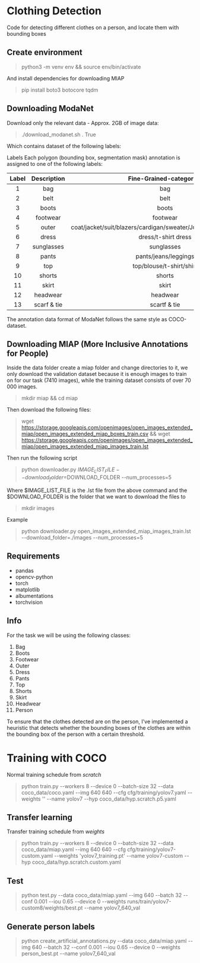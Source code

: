 # Clothing Detection
Code for detecting different clothes on a person, and locate them with bounding boxes

## Create environment

> python3 -m venv env && source env/bin/activate

And install dependencies for downloading MIAP

> pip install boto3 botocore tqdm

## Downloading ModaNet

Download only the relevant data - Approx. 2GB of image data:

> ./download_modanet.sh . True

Which contains dataset of the following labels:


Labels
Each polygon (bounding box, segmentation mask) annotation is assigned to one of the following labels:

| Label | Description | Fine-Grained-categories |
| :---: | :---: | :---: |
| 1 | bag | bag |
| 2 | belt | belt |
| 3 | boots | boots |
| 4 | footwear | footwear |
| 5 | outer | coat/jacket/suit/blazers/cardigan/sweater/Jumpsuits/Rompers/vest |
| 6 | dress | dress/t-shirt dress |
| 7 | sunglasses | sunglasses |
| 8 | pants | pants/jeans/leggings |
| 9 | top | top/blouse/t-shirt/shirt |
| 10 | shorts | shorts |
| 11 | skirt | skirt |
| 12 | headwear | headwear |
| 13 | scarf & tie | scartf & tie |

The annotation data format of ModaNet follows the same style as COCO-dataset.

## Downloading MIAP (More Inclusive Annotations for People)

Inside the data folder create a miap folder and change directories to it, we only download the validation dataset because it is enough images to train on for our task (7410 images), while the training dataset consists of over 70 000 images.

> mkdir miap && cd miap

Then download the following files:

> wget https://storage.googleapis.com/openimages/open_images_extended_miap/open_images_extended_miap_boxes_train.csv && wget https://storage.googleapis.com/openimages/open_images_extended_miap/open_images_extended_miap_images_train.lst

Then run the following script

> python downloader.py $IMAGE_LIST_FILE --download_folder=$DOWNLOAD_FOLDER --num_processes=5

Where $IMAGE_LIST_FILE is the .lst file from the above command and the $DOWNLOAD_FOLDER is the folder that we want to download the files to

> mkdir images

Example

> python downloader.py open_images_extended_miap_images_train.lst --download_folder=./images --num_processes=5

## Requirements

- pandas
- opencv-python
- torch
- matplotlib
- albumentations
- torchvision

## Info

For the task we will be using the following classes:

1. Bag
2. Boots
3. Footwear
4. Outer
5. Dress
6. Pants
7. Top
8. Shorts
9. Skirt
10. Headwear
11. Person

To ensure that the clothes detected are on the person, I've implemented a heuristic that detects whether the bounding boxes of the clothes are within the bounding box of the person with a certain threshold.

# Training with COCO

Normal training schedule from _scratch_

> python train.py --workers 8 --device 0 --batch-size 32 --data coco_data/coco.yaml --img 640 640 --cfg cfg/training/yolov7.yaml --weights '' --name yolov7 --hyp coco_data/hyp.scratch.p5.yaml

## Transfer learning

Transfer training schedule from _weights_

> python train.py --workers 8 --device 0 --batch-size 32 --data coco_data/miap.yaml --img 640 640 --cfg cfg/training/yolov7-custom.yaml --weights 'yolov7_training.pt' --name yolov7-custom --hyp coco_data/hyp.scratch.custom.yaml

## Test

> python test.py --data coco_data/miap.yaml --img 640 --batch 32 --conf 0.001 --iou 0.65 --device 0 --weights runs/train/yolov7-custom8/weights/best.pt --name yolov7_640_val

## Generate person labels

>  python create_artificial_annotations.py --data coco_data/miap.yaml --img 640 --batch 32 --conf 0.001 --iou 0.65 --device 0 --weights person_best.pt --name yolov7_640_val